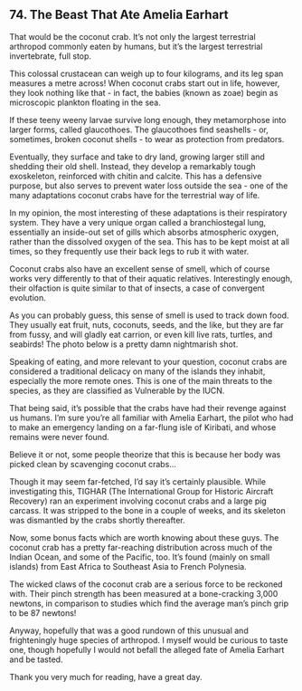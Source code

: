 
## 74. The Beast That Ate Amelia Earhart

That would be the coconut crab. It’s not only the largest terrestrial arthropod commonly eaten by humans, but it’s the largest terrestrial invertebrate, full stop.

This colossal crustacean can weigh up to four kilograms, and its leg span measures a metre across! When coconut crabs start out in life, however, they look nothing like that - in fact, the babies (known as zoae) begin as microscopic plankton floating in the sea.

If these teeny weeny larvae survive long enough, they metamorphose into larger forms, called glaucothoes. The glaucothoes find seashells - or, sometimes, broken coconut shells - to wear as protection from predators.

Eventually, they surface and take to dry land, growing larger still and shedding their old shell. Instead, they develop a remarkably tough exoskeleton, reinforced with chitin and calcite. This has a defensive purpose, but also serves to prevent water loss outside the sea - one of the many adaptations coconut crabs have for the terrestrial way of life.

In my opinion, the most interesting of these adaptations is their respiratory system. They have a very unique organ called a branchiostegal lung, essentially an inside-out set of gills which absorbs atmospheric oxygen, rather than the dissolved oxygen of the sea. This has to be kept moist at all times, so they frequently use their back legs to rub it with water.

Coconut crabs also have an excellent sense of smell, which of course works very differently to that of their aquatic relatives. Interestingly enough, their olfaction is quite similar to that of insects, a case of convergent evolution.

As you can probably guess, this sense of smell is used to track down food. They usually eat fruit, nuts, coconuts, seeds, and the like, but they are far from fussy, and will gladly eat carrion, or even kill live rats, turtles, and seabirds! The photo below is a pretty damn nightmarish shot.

Speaking of eating, and more relevant to your question, coconut crabs are considered a traditional delicacy on many of the islands they inhabit, especially the more remote ones. This is one of the main threats to the species, as they are classified as Vulnerable by the IUCN.

That being said, it’s possible that the crabs have had their revenge against us humans. I’m sure you’re all familiar with Amelia Earhart, the pilot who had to make an emergency landing on a far-flung isle of Kiribati, and whose remains were never found.

Believe it or not, some people theorize that this is because her body was picked clean by scavenging coconut crabs…

Though it may seem far-fetched, I’d say it’s certainly plausible. While investigating this, TIGHAR (The International Group for Historic Aircraft Recovery) ran an experiment involving coconut crabs and a large pig carcass. It was stripped to the bone in a couple of weeks, and its skeleton was dismantled by the crabs shortly thereafter.

Now, some bonus facts which are worth knowing about these guys. The coconut crab has a pretty far-reaching distribution across much of the Indian Ocean, and some of the Pacific, too. It’s found (mainly on small islands) from East Africa to Southeast Asia to French Polynesia.

The wicked claws of the coconut crab are a serious force to be reckoned with. Their pinch strength has been measured at a bone-cracking 3,000 newtons, in comparison to studies which find the average man’s pinch grip to be 87 newtons!

Anyway, hopefully that was a good rundown of this unusual and frighteningly huge species of arthropod. I myself would be curious to taste one, though hopefully I would not befall the alleged fate of Amelia Earhart and be tasted.

Thank you very much for reading, have a great day.


